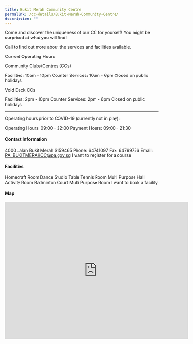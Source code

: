 ```yaml
---
title: Bukit Merah Community Centre
permalink: /cc-details/Bukit-Merah-Community-Centre/
description: ""
---
```

Come and discover the uniqueness of our CC for yourself! You might be surprised at what you will find!

Call to find out more about the services and facilities available.

Current Operating Hours

Community Clubs/Centres (CCs)

Facilities: 10am - 10pm
Counter Services: 10am - 6pm
Closed on public holidays

Void Deck CCs

Facilities: 2pm - 10pm
Counter Services: 2pm - 6pm
Closed on public holidays

-------

Operating hours prior to COVID-19 (currently not in play):

Operating Hours: 09:00 - 22:00
Payment Hours: 09:00 - 21:30

#### Contact Information
 4000 Jalan Bukit Merah S159465
Phone: 64741097
Fax: 64799756
Email: PA_BUKITMERAHCC@pa.gov.sg
I want to register for a course

#### Facilities
Homecraft Room
Dance Studio
Table Tennis Room
Multi Purpose Hall
Activity Room
Badminton Court
Multi Purpose Room
I want to book a facility

#### Map
<iframe src="https://www.google.com/maps/embed?pb=!1m18!1m12!1m3!1d3988.8149966247906!2d103.81350391399778!3d1.2849632621402742!2m3!1f0!2f0!3f0!3m2!1i1024!2i768!4f13.1!3m3!1m2!1s0x31da1bd3ff517173%3A0xa22b88332a17d04e!2sBukit%20Merah%20Community%20Centre!5e0!3m2!1sen!2ssg!4v1661940717028!5m2!1sen!2ssg" width="600" height="450" style="border:0;" allowfullscreen="" loading="lazy" ></iframe>